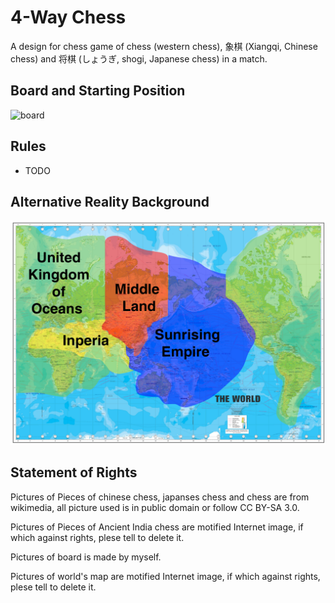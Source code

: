 # 4-Way Chess

A design for chess game of chess (western chess), 象棋 (Xiangqi, Chinese chess) and 将棋 (しょうぎ, shogi, Japanese chess) in a match.

## Board and Starting Position

![board](https://raw.githubusercontent.com/Mustela-sibirica/4-Way-Chess/master/pic/board.jpg)

## Rules

- TODO

## Alternative Reality Background

![alternative_reality_background_map](https://raw.githubusercontent.com/Mustela-sibirica/4-Way-Chess/master/pic/alternative_reality_background.png)

## Statement of Rights

Pictures of Pieces of chinese chess, japanses chess and chess are from wikimedia, all picture used is in public domain or follow CC BY-SA 3.0.

Pictures of Pieces of Ancient India chess are motified Internet image, if which against rights, plese tell to delete it.

Pictures of board is made by myself.

Pictures of world's map are motified Internet image, if which against rights, plese tell to delete it.
